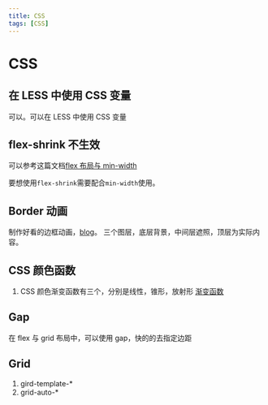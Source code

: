 ```yaml
---
title: CSS
tags: [CSS]
---
```


# CSS

## 在 LESS 中使用 CSS 变量

可以。可以在 LESS 中使用 CSS 变量

<!--truncate-->

## flex-shrink 不生效

可以参考这篇文档[flex 布局与 min-width](https://blog.tcs-y.com/2021/09/23/flex-content-min-width/)

要想使用`flex-shrink`需要配合`min-width`使用。

## Border 动画

制作好看的边框动画，[blog](https://web.dev/css-border-animations/)。
三个图层，底层背景，中间层遮照，顶层为实际内容。

## CSS 颜色函数

1. CSS 颜色渐变函数有三个，分别是线性，锥形，放射形 [渐变函数](https://developer.mozilla.org/en-US/docs/Web/CSS/gradient)

## Gap

在 flex 与 grid 布局中，可以使用 gap，快的的去指定边距

## Grid

1. gird-template-\*
2. grid-auto-\*
